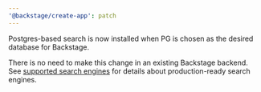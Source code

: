 ```yaml
---
'@backstage/create-app': patch
---
```


Postgres-based search is now installed when PG is chosen as the desired database for Backstage.

There is no need to make this change in an existing Backstage backend. See [supported search engines](https://backstage.io/docs/features/search/search-engines) for details about production-ready search engines.
